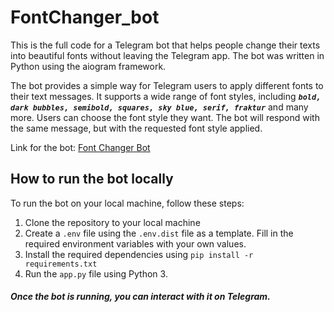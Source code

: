 # FontChanger_bot

This is the full code for a Telegram bot that helps people change their texts into beautiful fonts without leaving the Telegram app. The bot was written in Python using the aiogram framework.

The bot provides a simple way for Telegram users to apply different fonts to their text messages. It supports a wide range of font styles, including <b><i>`bold, dark bubbles, semibold, squares, sky blue, serif, fraktur`</i></b> and many more. Users can choose the font style they want. The bot will respond with the same message, but with the requested font style applied.

Link for the bot: [Font Changer Bot](https://t.me/AnneBella_FontChanger_Bot)

## How to run the bot locally

To run the bot on your local machine, follow these steps:

1. Clone the repository to your local machine
2. Create a `.env` file using the `.env.dist` file as a template. Fill in the required environment variables with your own values.
3. Install the required dependencies using `pip install -r requirements.txt`
4. Run the `app.py` file using Python 3.

##### Once the bot is running, you can interact with it on Telegram.
